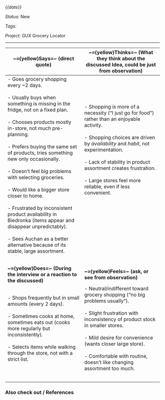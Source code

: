 *{{date}}*

*Status:* New

*Tags:* 

*Project:* GUX Grocery Locator

<hr>

| ~={yellow}Says=~ (direct quote)                                                                                                                                                                                                                                                                                                                                                                                                                                                                                                                                                                                                           | ~={yellow}Thinks=~ (What they think about the discussed Idea, could be just from observation)                                                                                                                                                                                                                                                                     |
| ----------------------------------------------------------------------------------------------------------------------------------------------------------------------------------------------------------------------------------------------------------------------------------------------------------------------------------------------------------------------------------------------------------------------------------------------------------------------------------------------------------------------------------------------------------------------------------------------------------------------------------------- | ----------------------------------------------------------------------------------------------------------------------------------------------------------------------------------------------------------------------------------------------------------------------------------------------------------------------------------------------------------------- |
| - Goes grocery shopping every ~2 days.<br>    <br>- Usually buys when something is missing in the fridge, not on a fixed plan.<br>    <br>- Chooses products mostly in-store, not much pre-planning.<br>    <br>- Prefers buying the same set of products, tries something new only occasionally.<br>    <br>- Doesn’t feel big problems with selecting groceries.<br>    <br>- Would like a bigger store closer to home.<br>    <br>- Frustrated by inconsistent product availability in Biedronka (items appear and disappear unpredictably).<br>    <br>- Sees Auchan as a better alternative because of its stable, large assortment. | - Shopping is more of a necessity (“I just go for food”) rather than an enjoyable activity.<br>    <br>- Shopping choices are driven by _availability_ and _habit_, not experimentation.<br>    <br>- Lack of stability in product assortment creates frustration.<br>    <br>- Large stores feel more reliable, even if less convenient.<br><br><br><br><br><br> |
|                                                                                                                                                                                                                                                                                                                                                                                                                                                                                                                                                                                                                                           |                                                                                                                                                                                                                                                                                                                                                                   |
|                                                                                                                                                                                                                                                                                                                                                                                                                                                                                                                                                                                                                                           |                                                                                                                                                                                                                                                                                                                                                                   |
|                                                                                                                                                                                                                                                                                                                                                                                                                                                                                                                                                                                                                                           |                                                                                                                                                                                                                                                                                                                                                                   |
|                                                                                                                                                                                                                                                                                                                                                                                                                                                                                                                                                                                                                                           |                                                                                                                                                                                                                                                                                                                                                                   |
|                                                                                                                                                                                                                                                                                                                                                                                                                                                                                                                                                                                                                                           |                                                                                                                                                                                                                                                                                                                                                                   |
| **~={yellow}Does=~ (During the interview or a reaction to the discussed)**                                                                                                                                                                                                                                                                                                                                                                                                                                                                                                                                                                | **~={yellow}Feels=~ (ask, or see from observation)**                                                                                                                                                                                                                                                                                                              |
| - Shops frequently but in small amounts (every 2 days).<br>    <br>- Sometimes cooks at home, sometimes eats out (cooks more regularly but inconsistently).<br>    <br>- Selects items while walking through the store, not with a strict list.                                                                                                                                                                                                                                                                                                                                                                                           | - Neutral/indifferent toward grocery shopping (“no big problems usually”).<br>    <br>- Slight frustration with inconsistency of product stock in smaller stores.<br>    <br>- Mild desire for convenience (wants closer large store).<br>    <br>- Comfortable with routine, doesn’t like changing assortment too much.                                          |
|                                                                                                                                                                                                                                                                                                                                                                                                                                                                                                                                                                                                                                           |                                                                                                                                                                                                                                                                                                                                                                   |
|                                                                                                                                                                                                                                                                                                                                                                                                                                                                                                                                                                                                                                           |                                                                                                                                                                                                                                                                                                                                                                   |
|                                                                                                                                                                                                                                                                                                                                                                                                                                                                                                                                                                                                                                           |                                                                                                                                                                                                                                                                                                                                                                   |
|                                                                                                                                                                                                                                                                                                                                                                                                                                                                                                                                                                                                                                           |                                                                                                                                                                                                                                                                                                                                                                   |
|                                                                                                                                                                                                                                                                                                                                                                                                                                                                                                                                                                                                                                           |                                                                                                                                                                                                                                                                                                                                                                   |

### Also check out / References